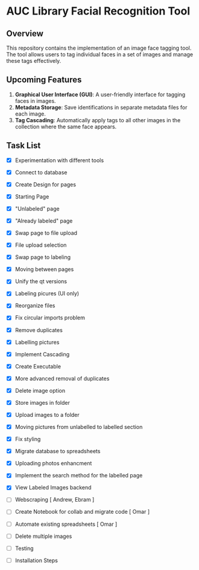# AUC Library Facial Recognition Tool

## Overview

This repository contains the implementation of an image face tagging tool. The tool allows users to tag individual faces in a set of images and manage these tags effectively.

## Upcoming Features

1. **Graphical User Interface (GUI)**: A user-friendly interface for tagging faces in images.
2. **Metadata Storage**: Save identifications in separate metadata files for each image.
3. **Tag Cascading**: Automatically apply tags to all other images in the collection where the same face appears.

## Task List

- [x] Experimentation with different tools
- [x] Connect to database
- [x] Create Design for pages
- [x] Starting Page
- [x] "Unlabeled" page
- [x] "Already labeled" page
- [x] Swap page to file upload
- [x] File upload selection
- [x] Swap page to labeling
- [x] Moving between pages
- [x] Unify the qt versions
- [x] Labeling picures (UI only)
- [x] Reorganize files
- [x] Fix circular imports problem
- [x] Remove duplicates
- [x] Labelling pictures
- [x] Implement Cascading
- [x] Create Executable
- [x] More advanced removal of duplicates
- [x] Delete image option
- [x] Store images in folder
- [x] Upload images to a folder
- [x] Moving pictures from unlabelled to labelled section
- [x] Fix styling
- [x] Migrate database to spreadsheets
- [x] Uploading photos enhancment
- [x] Implement the search method for the labelled page
- [x] View Labeled Images backend
- [ ] Webscraping [ Andrew, Ebram ]
- [ ] Create Notebook for collab and migrate code [ Omar ]
- [ ] Automate existing spreadsheets [ Omar ]
- [ ] Delete multiple images
- [ ] Testing
- [ ] Installation Steps

